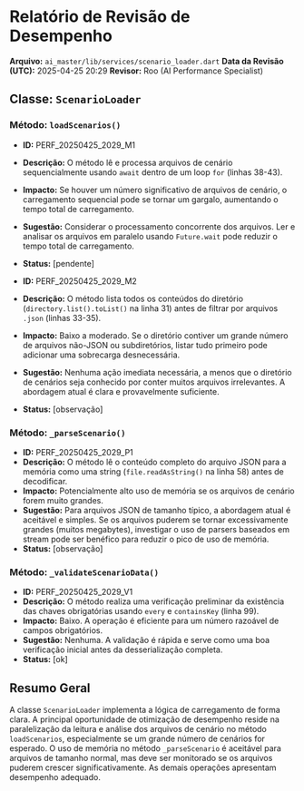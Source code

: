 # Relatório de Revisão de Desempenho

**Arquivo:** `ai_master/lib/services/scenario_loader.dart`
**Data da Revisão (UTC):** 2025-04-25 20:29
**Revisor:** Roo (AI Performance Specialist)

## Classe: `ScenarioLoader`

### Método: `loadScenarios()`

*   **ID:** PERF_20250425_2029_M1
*   **Descrição:** O método lê e processa arquivos de cenário sequencialmente usando `await` dentro de um loop `for` (linhas 38-43).
*   **Impacto:** Se houver um número significativo de arquivos de cenário, o carregamento sequencial pode se tornar um gargalo, aumentando o tempo total de carregamento.
*   **Sugestão:** Considerar o processamento concorrente dos arquivos. Ler e analisar os arquivos em paralelo usando `Future.wait` pode reduzir o tempo total de carregamento.
*   **Status:** [pendente]

*   **ID:** PERF_20250425_2029_M2
*   **Descrição:** O método lista todos os conteúdos do diretório (`directory.list().toList()` na linha 31) antes de filtrar por arquivos `.json` (linhas 33-35).
*   **Impacto:** Baixo a moderado. Se o diretório contiver um grande número de arquivos não-JSON ou subdiretórios, listar tudo primeiro pode adicionar uma sobrecarga desnecessária.
*   **Sugestão:** Nenhuma ação imediata necessária, a menos que o diretório de cenários seja conhecido por conter muitos arquivos irrelevantes. A abordagem atual é clara e provavelmente suficiente.
*   **Status:** [observação]

### Método: `_parseScenario()`

*   **ID:** PERF_20250425_2029_P1
*   **Descrição:** O método lê o conteúdo completo do arquivo JSON para a memória como uma string (`file.readAsString()` na linha 58) antes de decodificar.
*   **Impacto:** Potencialmente alto uso de memória se os arquivos de cenário forem muito grandes.
*   **Sugestão:** Para arquivos JSON de tamanho típico, a abordagem atual é aceitável e simples. Se os arquivos puderem se tornar excessivamente grandes (muitos megabytes), investigar o uso de parsers baseados em stream pode ser benéfico para reduzir o pico de uso de memória.
*   **Status:** [observação]

### Método: `_validateScenarioData()`

*   **ID:** PERF_20250425_2029_V1
*   **Descrição:** O método realiza uma verificação preliminar da existência das chaves obrigatórias usando `every` e `containsKey` (linha 99).
*   **Impacto:** Baixo. A operação é eficiente para um número razoável de campos obrigatórios.
*   **Sugestão:** Nenhuma. A validação é rápida e serve como uma boa verificação inicial antes da desserialização completa.
*   **Status:** [ok]

## Resumo Geral

A classe `ScenarioLoader` implementa a lógica de carregamento de forma clara. A principal oportunidade de otimização de desempenho reside na paralelização da leitura e análise dos arquivos de cenário no método `loadScenarios`, especialmente se um grande número de cenários for esperado. O uso de memória no método `_parseScenario` é aceitável para arquivos de tamanho normal, mas deve ser monitorado se os arquivos puderem crescer significativamente. As demais operações apresentam desempenho adequado.